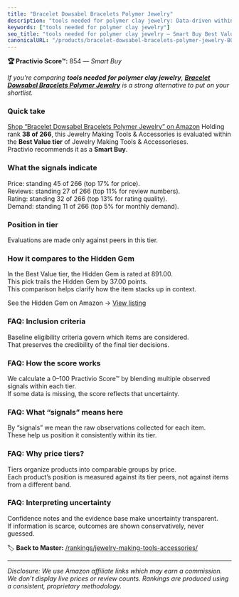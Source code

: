 ```yaml
---
title: "Bracelet Dowsabel Bracelets Polymer Jewelry"
description: "tools needed for polymer clay jewelry: Data-driven within Best Value ranking using the Practivio Score™. Positioned by quality, value, demand, findability, mom…"
keywords: ["tools needed for polymer clay jewelry"]
seo_title: "tools needed for polymer clay jewelry — Smart Buy Best Value (2025)"
canonicalURL: "/products/bracelet-dowsabel-bracelets-polymer-jewelry-B09KGKMNHJ/"
---
```


**🏆 Practivio Score™:** 854 — _Smart Buy_


*If you're comparing **tools needed for polymer clay jewelry**, **[Bracelet Dowsabel Bracelets Polymer Jewelry](https://www.amazon.com/dp/B09KGKMNHJ?tag=practivio-20)** is a strong alternative to put on your shortlist.*
### Quick take
[Shop “Bracelet Dowsabel Bracelets Polymer Jewelry” on Amazon](https://www.amazon.com/dp/B09KGKMNHJ?tag=practivio-20)
Holding rank **38 of 266**, this Jewelry Making Tools & Accessories is evaluated within the **Best Value tier** of Jewelry Making Tools & Accessorieses.  
Practivio recommends it as a **Smart Buy**.

### What the signals indicate
Price: standing 45 of 266 (top 17% for price).  
Reviews: standing 27 of 266 (top 11% for review numbers).  
Rating: standing 32 of 266 (top 13% for rating quality).  
Demand: standing 11 of 266 (top 5% for monthly demand).

### Position in tier
Evaluations are made only against peers in this tier.

### How it compares to the Hidden Gem
In the Best Value tier, the Hidden Gem is rated at 891.00.  
This pick trails the Hidden Gem by 37.00 points.  
This comparison helps clarify how the item stacks up in context.  

See the Hidden Gem on Amazon → [View listing](https://www.amazon.com/dp/B00K18YIOU?tag=practivio-20)

### FAQ: Inclusion criteria
Baseline eligibility criteria govern which items are considered.  
That preserves the credibility of the final tier decisions.

### FAQ: How the score works
We calculate a 0–100 Practivio Score™ by blending multiple observed signals within each tier.  
If some data is missing, the score reflects that uncertainty.

### FAQ: What “signals” means here
By “signals” we mean the raw observations collected for each item.  
These help us position it consistently within its tier.

### FAQ: Why price tiers?
Tiers organize products into comparable groups by price.  
Each product’s position is measured against its tier peers, not against items from a different band.

### FAQ: Interpreting uncertainty
Confidence notes and the evidence base make uncertainty transparent.  
If information is scarce, outcomes are shown conservatively, never guessed.


🏷️ **Back to Master:** [/rankings/jewelry-making-tools-accessories/](/rankings/jewelry-making-tools-accessories/)

---
_Disclosure: We use Amazon affiliate links which may earn a commission. We don’t display live prices or review counts. Rankings are produced using a consistent, proprietary methodology._
